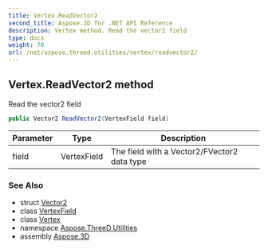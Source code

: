 ```yaml
---
title: Vertex.ReadVector2
second_title: Aspose.3D for .NET API Reference
description: Vertex method. Read the vector2 field
type: docs
weight: 70
url: /net/aspose.threed.utilities/vertex/readvector2/
---
```

## Vertex.ReadVector2 method

Read the vector2 field

```csharp
public Vector2 ReadVector2(VertexField field)
```

| Parameter | Type | Description |
| --- | --- | --- |
| field | VertexField | The field with a Vector2/FVector2 data type |

### See Also

* struct [Vector2](../../vector2/)
* class [VertexField](../../vertexfield/)
* class [Vertex](../)
* namespace [Aspose.ThreeD.Utilities](../../vertex/)
* assembly [Aspose.3D](../../../)


